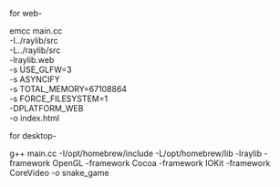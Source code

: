for web-

emcc main.cc \
  -I../raylib/src \
  -L../raylib/src \
  -lraylib.web \
  -s USE_GLFW=3 \
  -s ASYNCIFY \
  -s TOTAL_MEMORY=67108864 \
  -s FORCE_FILESYSTEM=1 \
  -DPLATFORM_WEB \
  -o index.html     


for desktop-

g++ main.cc -I/opt/homebrew/include -L/opt/homebrew/lib -lraylib -framework OpenGL -framework Cocoa -framework IOKit -framework CoreVideo -o snake_game